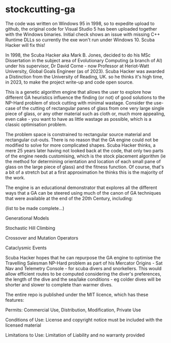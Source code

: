 # stockcutting-ga

The code was written on Windows 95 in 1998, so to expedite upload to github, the original code for Visual Studio 5 has been uploaded together with the Windows binaries. Initial check shows an issue with missing C++ Runtime DLLs so currently the exe won't run under Windows 10. Scuba Hacker will fix this!

In 1998, the Scuba Hacker aka Mark B. Jones, decided to do his MSc Dissertation in the subject area of Evolutionary Computing (a branch of AI) under his supervisor, Dr David Corne - now Professor at Heriot-Watt University, Global Goals Engineer (as of 2023). Scuba Hacker was awarded a Distinction from the University of Reading, UK. so he thinks it's high time, in 2023, to make the project write-up and code open source.

This is a genetic algorithm engine that allows the user to explore how different GA heuristics influence the finding (or not) of good solutions to the NP-Hard problem of stock cutting with minimal wastage. Consider the use-case of the cutting of rectangular panes of glass from one very large single piece of glass, or any other material such as cloth or, much more appealing, even cake - you want to have as little wastage as possible, which is a classic optimisation problem.

The problem space is constrained to rectangular source material and rectangular cut-outs. There is no reason that the GA engine could not be modified to solve for more complicated shapes. Scuba Hacker thinks, a mere 25 years later having not looked back at the code, that only two parts of the engine needs customising, which is the stock placement algorithm (ie the method for determining orientation and location of each small pane of glass on the large piece of glass) and the fitness function. Of course, that's a bit of a stretch but at a first approximation he thinks this is the majority of the work.

The engine is an educational demonstrator that explores all the different ways that a GA can be steered using much of the canon of GA techniques that were available at the end of the 20th Century, including:

(list to be made complete...)

Generational Models

Stochastic Hill Climbing

Crossover and Mutation Operators

Cataclysmic Events


Scuba Hacker hopes that he can repurpose the GA engine to optimise the Travelling Salesman NP-Hard problem as part of his Mercator Origins - Sat Nav and Telemetry Console - for scuba divers and snorkellers. This would allow efficient routes to be computed considering the diver's preferences, the length of the dive and the sea/lake conditions - eg colder dives will be shorter and slower to complete than warmer dives.

The entire repo is published under the MIT licence, which has these features:

Permits:            Commercial Use, Distribution, Modification, Private Use

Conditions of Use:  License and copyright notice must be included with the licensed material

Limitations to Use: Limitation of Liability and no warranty provided
